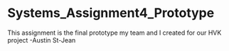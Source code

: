 # Systems_Assignment4_Prototype

This assignment is the final prototype my team and I created for our HVK project
-Austin St-Jean
